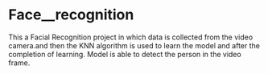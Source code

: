 # Face__recognition
This a Facial Recognition project in which data is collected from the video camera.and then the KNN algorithm is used to learn the model and after the completion of learning. Model is able to detect the person in the video frame.
